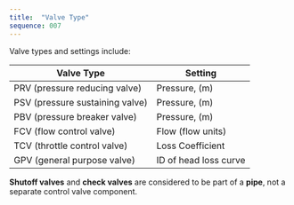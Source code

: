 ```yaml
---
title:  "Valve Type"
sequence: 007
---
```


Valve types and settings include:

| Valve Type                      | Setting               |
|---------------------------------|-----------------------|
| PRV (pressure reducing valve)   | Pressure, (m)         |
| PSV (pressure sustaining valve) | Pressure, (m)         |
| PBV (pressure breaker valve)    | Pressure, (m)         |
| FCV (flow control valve)        | Flow (flow units)     |
| TCV (throttle control valve)    | Loss Coefficient      |
| GPV (general purpose valve)     | ID of head loss curve |


**Shutoff valves** and **check valves** are considered to be part of a **pipe**,
not a separate control valve component.
